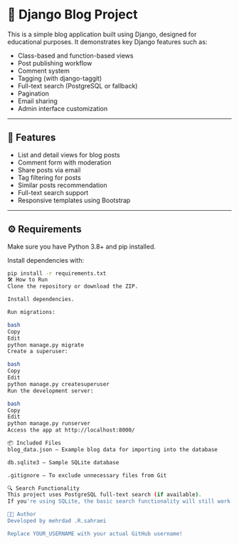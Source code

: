 # 📝 Django Blog Project

This is a simple blog application built using Django, designed for educational purposes. It demonstrates key Django features such as:

- Class-based and function-based views  
- Post publishing workflow  
- Comment system  
- Tagging (with django-taggit)  
- Full-text search (PostgreSQL or fallback)  
- Pagination  
- Email sharing  
- Admin interface customization  

---

## 🚀 Features

- List and detail views for blog posts  
- Comment form with moderation  
- Share posts via email  
- Tag filtering for posts  
- Similar posts recommendation  
- Full-text search support  
- Responsive templates using Bootstrap  

---

## ⚙️ Requirements

Make sure you have Python 3.8+ and pip installed.

Install dependencies with:

```bash
pip install -r requirements.txt
🛠 How to Run
Clone the repository or download the ZIP.

Install dependencies.

Run migrations:

bash
Copy
Edit
python manage.py migrate
Create a superuser:

bash
Copy
Edit
python manage.py createsuperuser
Run the development server:

bash
Copy
Edit
python manage.py runserver
Access the app at http://localhost:8000/

📦 Included Files
blog_data.json – Example blog data for importing into the database

db.sqlite3 – Sample SQLite database

.gitignore – To exclude unnecessary files from Git

🔍 Search Functionality
This project uses PostgreSQL full-text search (if available).
If you're using SQLite, the basic search functionality will still work using simple filters.

👨‍💻 Author
Developed by mehrdad .R.sahraei

Replace YOUR_USERNAME with your actual GitHub username!
